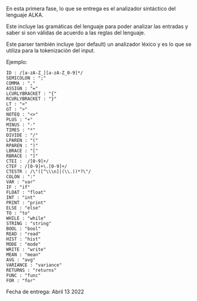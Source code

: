 En esta primera fase, lo que se entrega es el analizador sintáctico del lenguaje ALKA.

Este incluye las gramáticas del lenguaje para poder analizar las entradas y saber si son válidas de acuerdo a las reglas del lenguaje.

Este parser también incluye (por default) un analizador léxico y es lo que se utiliza para la tokenización del input.

Ejemplo:

    ID : /[a-zA-Z_][a-zA-Z_0-9]*/
    SEMICOLON : ";"
    COMMA : ","
    ASSIGN : "="
    LCURLYBRACKET : "{"
    RCURLYBRACKET : "}"
    LT : "<"
    GT : ">"
    NOTEQ : "<>"
    PLUS : "+"
    MINUS : "-"
    TIMES : "*"
    DIVIDE : "/"
    LPAREN : "("
    RPAREN : ")"
    LBRACE : "["
    RBRACE : "]"
    CTEI :  /[0-9]+/
    CTEF : /[0-9]+\.[0-9]+/
    CTESTR : /\"([^\\\n]|(\\.))*?\"/
    COLON : ":"
    VAR : "var"
    IF : "if"
    FLOAT : "float"
    INT : "int"
    PRINT : "print"
    ELSE : "else"
    TO : "to"
    WHILE : "while"
    STRING : "string"
    BOOL : "bool"
    READ : "read"
    HIST : "hist"
    MODE : "mode"
    WRITE : "write"
    MEAN : "mean"
    AVG : "avg"
    VARIANCE : "variance"
    RETURNS : "returns"
    FUNC : "func"
    FOR : "for"

Fecha de entrega: Abril 13 2022

